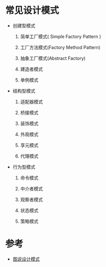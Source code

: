 # 常见设计模式

+ 创建型模式

    1. 简单工厂模式( Simple Factory Pattern )
    
    2. 工厂方法模式(Factory Method Pattern)
    
    3. 抽象工厂模式(Abstract Factory)
    
    4. 建造者模式
    
    5. 单例模式
    
+ 结构型模式

    1. 适配器模式
    
    2. 桥接模式
    
    3. 装饰模式
    
    4. 外观模式
    
    5. 享元模式
    
    6. 代理模式
    
+ 行为型模式

    1. 命令模式
    
    2. 中介者模式
    
    3. 观察者模式
    
    4. 状态模式
    
    5. 策略模式
  

# 参考
  * [图说设计模式](https://link.juejin.im/?target=http%3A%2F%2Fdesign-patterns.readthedocs.io%2Fzh_CN%2Flatest%2F)
